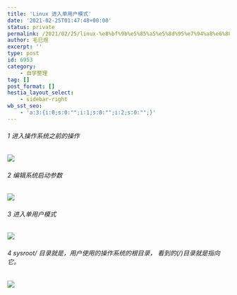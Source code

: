 ```yaml
---
title: 'Linux 进入单用户模式'
date: '2021-02-25T01:47:48+00:00'
status: private
permalink: /2021/02/25/linux-%e8%bf%9b%e5%85%a5%e5%8d%95%e7%94%a8%e6%88%b7%e6%a8%a1%e5%bc%8f
author: 毛巳煜
excerpt: ''
type: post
id: 6953
category:
    - 自学整理
tag: []
post_format: []
hestia_layout_select:
    - sidebar-right
wb_sst_seo:
    - 'a:3:{i:0;s:0:"";i:1;s:0:"";i:2;s:0:"";}'
---
```

###### 1 进入操作系统之前的操作

[![](http://qiniu.dev-share.top/image/linux/001.png)](http://qiniu.dev-share.top/image/linux/001.png)

###### 2 编辑系统启动参数

[![](http://qiniu.dev-share.top/image/linux/002.png)](http://qiniu.dev-share.top/image/linux/002.png)

###### 3 进入单用户模式

[![](http://qiniu.dev-share.top/image/linux/003.png)](http://qiniu.dev-share.top/image/linux/003.png)

###### 4 sysroot/ 目录就是，用户使用的操作系统的根目录， 看到的(/)目录就是指向它。

[![](http://qiniu.dev-share.top/image/linux/004.png)](http://qiniu.dev-share.top/image/linux/004.png)